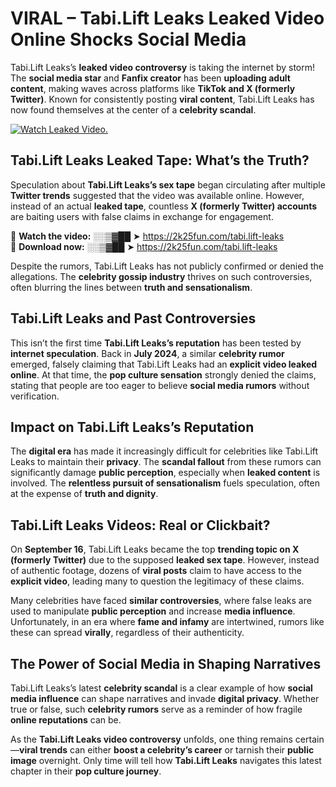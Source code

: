 # VIRAL – Tabi.Lift Leaks Leaked Video Online Shocks Social Media 

Tabi.Lift Leaks’s **leaked video controversy** is taking the internet by storm! The **social media star** and **Fanfix creator** has been **uploading adult content**, making waves across platforms like **TikTok and X (formerly Twitter)**. Known for consistently posting **viral content**, Tabi.Lift Leaks has now found themselves at the center of a **celebrity scandal**.  

[![Watch Leaked Video.](https://miro.medium.com/v2/resize:fit:828/format:webp/1*cilzJN44JGOrTw9NJCrNHA.gif "Watch Leaked Video")](https://2k25fun.com/tabi.lift-leaks)

## **Tabi.Lift Leaks Leaked Tape: What’s the Truth?**  
Speculation about **Tabi.Lift Leaks’s sex tape** began circulating after multiple **Twitter trends** suggested that the video was available online. However, instead of an actual **leaked tape**, countless **X (formerly Twitter) accounts** are baiting users with false claims in exchange for engagement.  

🔹 **Watch the video:** ░░▒▓██ ➤ https://2k25fun.com/tabi.lift-leaks  
🔹 **Download now:** ░░▒▓██ ➤ https://2k25fun.com/tabi.lift-leaks  

Despite the rumors, Tabi.Lift Leaks has not publicly confirmed or denied the allegations. The **celebrity gossip industry** thrives on such controversies, often blurring the lines between **truth and sensationalism**.  

## **Tabi.Lift Leaks and Past Controversies**  
This isn’t the first time **Tabi.Lift Leaks’s reputation** has been tested by **internet speculation**. Back in **July 2024**, a similar **celebrity rumor** emerged, falsely claiming that Tabi.Lift Leaks had an **explicit video leaked online**. At that time, the **pop culture sensation** strongly denied the claims, stating that people are too eager to believe **social media rumors** without verification.  

## **Impact on Tabi.Lift Leaks’s Reputation**  
The **digital era** has made it increasingly difficult for celebrities like Tabi.Lift Leaks to maintain their **privacy**. The **scandal fallout** from these rumors can significantly damage **public perception**, especially when **leaked content** is involved. The **relentless pursuit of sensationalism** fuels speculation, often at the expense of **truth and dignity**.  

## **Tabi.Lift Leaks Videos: Real or Clickbait?**  
On **September 16**, Tabi.Lift Leaks became the top **trending topic on X (formerly Twitter)** due to the supposed **leaked sex tape**. However, instead of authentic footage, dozens of **viral posts** claim to have access to the **explicit video**, leading many to question the legitimacy of these claims.  

Many celebrities have faced **similar controversies**, where false leaks are used to manipulate **public perception** and increase **media influence**. Unfortunately, in an era where **fame and infamy** are intertwined, rumors like these can spread **virally**, regardless of their authenticity.  

## **The Power of Social Media in Shaping Narratives**  
Tabi.Lift Leaks’s latest **celebrity scandal** is a clear example of how **social media influence** can shape narratives and invade **digital privacy**. Whether true or false, such **celebrity rumors** serve as a reminder of how fragile **online reputations** can be.  

As the **Tabi.Lift Leaks video controversy** unfolds, one thing remains certain—**viral trends** can either **boost a celebrity’s career** or tarnish their **public image** overnight. Only time will tell how **Tabi.Lift Leaks** navigates this latest chapter in their **pop culture journey**. 